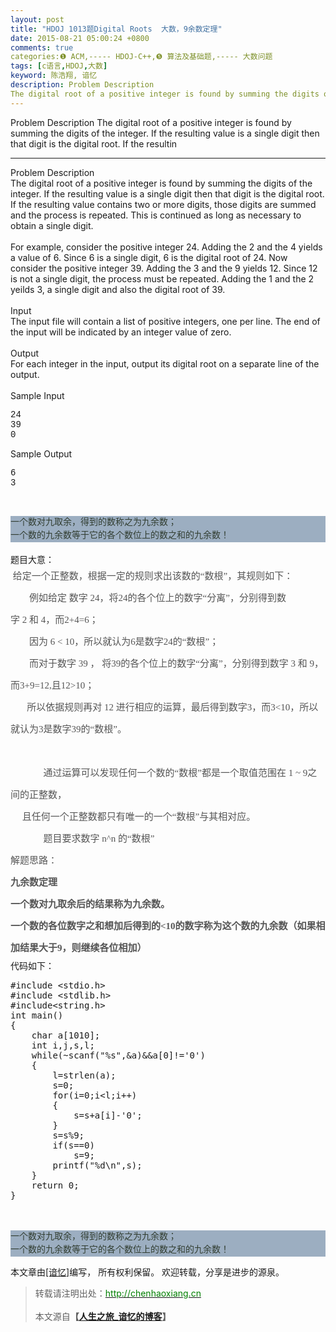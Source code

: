 ```yaml
---
layout: post
title: "HDOJ 1013题Digital Roots  大数，9余数定理"
date: 2015-08-21 05:00:24 +0800
comments: true
categories:❶ ACM,----- HDOJ-C++,❺ 算法及基础题,----- 大数问题
tags: [c语言,HDOJ,大数]
keyword: 陈浩翔, 谙忆
description: Problem Description
The digital root of a positive integer is found by summing the digits of the integer. If the resulting value is a single digit then that digit is the digital root. If the resultin 
---
```



Problem Description
The digital root of a positive integer is found by summing the digits of the integer. If the resulting value is a single digit then that digit is the digital root. If the resultin
<!-- more -->
----------


<div class="panel_title" align="left">Problem Description</div>
<div class="panel_content">The digital root of a positive integer is found by summing the digits of the integer. If the resulting value is a single digit then that digit is the digital root. If the resulting value contains two or more digits, those digits are
 summed and the process is repeated. This is continued as long as necessary to obtain a single digit.<br>
<br>
For example, consider the positive integer 24. Adding the 2 and the 4 yields a value of 6. Since 6 is a single digit, 6 is the digital root of 24. Now consider the positive integer 39. Adding the 3 and the 9 yields 12. Since 12 is not a single digit, the process
 must be repeated. Adding the 1 and the 2 yeilds 3, a single digit and also the digital root of 39.<br>
</div>
<div class="panel_bottom"></div>
<br>
<div class="panel_title" align="left">Input</div>
<div class="panel_content">The input file will contain a list of positive integers, one per line. The end of the input will be indicated by an integer value of zero.<br>
</div>
<div class="panel_bottom"></div>
<br>
<div class="panel_title" align="left">Output</div>
<div class="panel_content">For each integer in the input, output its digital root on a separate line of the output.<br>
</div>
<div class="panel_bottom"></div>
<br>
<div class="panel_title" align="left">Sample Input</div>
<div class="panel_content">
<pre><div style="font-family:Courier New,Courier,monospace">24
39
0</div></pre>
</div>
<div class="panel_bottom"></div>
<p></p>
<div class="panel_title" align="left">Sample Output</div>
<div class="panel_content">
<pre><div style="font-family:'Courier New',Courier,monospace">6
3</div></pre>
</div>
<p></p>
<p><br>
</p>
<div style="color:rgb(50,62,50); font-size:14px; line-height:21px; background-color:rgb(156,174,193); font-family:'Courier new',Courier,monospace">
<strong></strong></div>
<p></p>
<div style="color:rgb(50,62,50); font-size:14px; line-height:21px; background-color:rgb(156,174,193); font-family:'Courier new',Courier,monospace">
一个数对九取余，得到的数称之为九余数；</div>
<div style="color:rgb(50,62,50); font-size:14px; line-height:21px; background-color:rgb(156,174,193); font-family:'Courier new',Courier,monospace">
一个数的九余数等于它的各个数位上的数之和的九余数！</div>
<br>
<p style="margin-top:0px; margin-bottom:0px; padding-top:0px; padding-bottom:0px">
题目大意：</p>
<p style="margin-top:0px; margin-bottom:0px; padding-top:0px; padding-bottom:0px">
</p>
<div>
<p style="margin-top:0px; margin-bottom:0px; padding-top:0px; padding-bottom:0px; color:rgb(85,85,85); font-family:'microsoft yahei'; font-size:15px; line-height:35px">
&nbsp;给定一个正整数，根据一定的规则求出该数的<span style="font-family:'Times New Roman'">“</span><span style="font-family:宋体">数根</span><span style="font-family:'Times New Roman'">”</span><span style="font-family:宋体">，其规则如下：</span></p>
<p style="margin-top:0px; margin-bottom:0px; padding-top:0px; padding-bottom:0px; color:rgb(85,85,85); font-family:'microsoft yahei'; font-size:15px; line-height:35px">
&nbsp;&nbsp;&nbsp;&nbsp;&nbsp;&nbsp;&nbsp;&nbsp;例如给定&nbsp;数字&nbsp;<span style="font-family:'Times New Roman'">24</span><span style="font-family:宋体">，将</span><span style="font-family:'Times New Roman'">24</span><span style="font-family:宋体">的各个位上的数字</span><span style="font-family:'Times New Roman'">“</span><span style="font-family:宋体">分离</span><span style="font-family:'Times New Roman'">”</span><span style="font-family:宋体">，分别得到数字&nbsp;</span><span style="font-family:'Times New Roman'">2&nbsp;</span><span style="font-family:宋体">和&nbsp;</span><span style="font-family:'Times New Roman'">4</span><span style="font-family:宋体">，而</span><span style="font-family:'Times New Roman'">2&#43;4=6</span><span style="font-family:宋体">；</span></p>
<p style="margin-top:0px; margin-bottom:0px; padding-top:0px; padding-bottom:0px; color:rgb(85,85,85); font-family:'microsoft yahei'; font-size:15px; line-height:35px">
&nbsp;&nbsp;&nbsp;&nbsp;&nbsp;&nbsp;&nbsp;&nbsp;因为&nbsp;<span style="font-family:'Times New Roman'">6&nbsp;&lt;&nbsp;10</span><span style="font-family:宋体">，所以就认为</span><span style="font-family:'Times New Roman'">6</span><span style="font-family:宋体">是数字</span><span style="font-family:'Times New Roman'">24</span><span style="font-family:宋体">的</span><span style="font-family:'Times New Roman'">“</span><span style="font-family:宋体">数根</span><span style="font-family:'Times New Roman'">”</span><span style="font-family:宋体">；</span></p>
<p style="margin-top:0px; margin-bottom:0px; padding-top:0px; padding-bottom:0px; color:rgb(85,85,85); font-family:'microsoft yahei'; font-size:15px; line-height:35px">
&nbsp;&nbsp;&nbsp;&nbsp;&nbsp;&nbsp;&nbsp;&nbsp;而对于数字&nbsp;<span style="font-family:'Times New Roman'">39&nbsp;</span><span style="font-family:宋体">，</span>&nbsp;将<span style="font-family:'Times New Roman'">39</span><span style="font-family:宋体">的各个位上的数字</span><span style="font-family:'Times New Roman'">“</span><span style="font-family:宋体">分离</span><span style="font-family:'Times New Roman'">”</span><span style="font-family:宋体">，分别得到数字&nbsp;</span><span style="font-family:'Times New Roman'">3&nbsp;</span><span style="font-family:宋体">和&nbsp;</span><span style="font-family:'Times New Roman'">9</span><span style="font-family:宋体">，而</span><span style="font-family:'Times New Roman'">3&#43;9=12,</span><span style="font-family:宋体">且</span><span style="font-family:'Times New Roman'">12&gt;10</span><span style="font-family:宋体">；</span></p>
<p style="margin-top:0px; margin-bottom:0px; padding-top:0px; padding-bottom:0px; color:rgb(85,85,85); font-family:'microsoft yahei'; font-size:15px; line-height:35px">
&nbsp;&nbsp;&nbsp;&nbsp;&nbsp;&nbsp;&nbsp;所以依据规则再对&nbsp;<span style="font-family:'Times New Roman'">12&nbsp;</span><span style="font-family:宋体">进行相应的运算，最后得到数字</span><span style="font-family:'Times New Roman'">3</span><span style="font-family:宋体">，而</span><span style="font-family:'Times New Roman'">3&lt;10</span><span style="font-family:宋体">，所以就认为</span><span style="font-family:'Times New Roman'">3</span><span style="font-family:宋体">是数字</span><span style="font-family:'Times New Roman'">39</span><span style="font-family:宋体">的</span><span style="font-family:'Times New Roman'">“</span><span style="font-family:宋体">数根</span><span style="font-family:'Times New Roman'">”</span><span style="font-family:宋体">。</span></p>
<p style="margin-top:0px; margin-bottom:0px; padding-top:0px; padding-bottom:0px; color:rgb(85,85,85); font-family:'microsoft yahei'; font-size:15px; line-height:35px">
&nbsp;&nbsp;&nbsp;&nbsp;&nbsp;&nbsp;&nbsp;</p>
<p style="margin-top:0px; margin-bottom:0px; padding-top:0px; padding-bottom:0px; color:rgb(85,85,85); font-family:'microsoft yahei'; font-size:15px; line-height:35px">
&nbsp;&nbsp;&nbsp;&nbsp;&nbsp;&nbsp;&nbsp;&nbsp;&nbsp;&nbsp;&nbsp;&nbsp;&nbsp;&nbsp;通过运算可以发现任何一个数的<span style="font-family:'Times New Roman'">“</span><span style="font-family:宋体">数根</span><span style="font-family:'Times New Roman'">”</span><span style="font-family:宋体">都是一个取&#20540;范围在&nbsp;</span><span style="font-family:'Times New Roman'">1&nbsp;~&nbsp;9</span><span style="font-family:宋体">之间的正整数，</span></p>
<p style="margin-top:0px; margin-bottom:0px; padding-top:0px; padding-bottom:0px; color:rgb(85,85,85); font-family:'microsoft yahei'; font-size:15px; line-height:35px">
&nbsp;&nbsp;&nbsp;&nbsp;&nbsp;且任何一个正整数都只有唯一的一个<span style="font-family:'Times New Roman'">“</span><span style="font-family:宋体">数根</span><span style="font-family:'Times New Roman'">”</span><span style="font-family:宋体">与其相对应。</span></p>
<p style="margin-top:0px; margin-bottom:0px; padding-top:0px; padding-bottom:0px; color:rgb(85,85,85); font-family:'microsoft yahei'; font-size:15px; line-height:35px">
&nbsp;&nbsp;&nbsp;&nbsp;&nbsp;&nbsp;&nbsp;&nbsp;&nbsp;&nbsp;&nbsp;&nbsp;&nbsp;&nbsp;题目要求数字&nbsp;<span style="font-family:'Times New Roman'">n^n&nbsp;</span><span style="font-family:宋体">的</span><span style="font-family:'Times New Roman'">“</span><span style="font-family:宋体">数根</span><span style="font-family:'Times New Roman'">”</span></p>
<p style="margin-top:0px; margin-bottom:0px; padding-top:0px; padding-bottom:0px; color:rgb(85,85,85); font-family:'microsoft yahei'; font-size:15px; line-height:35px">
<span style="font-family:'Times New Roman'">解题思路：</span></p>
<p style="margin-top:0px; margin-bottom:0px; padding-top:0px; padding-bottom:0px; color:rgb(85,85,85); font-family:'microsoft yahei'; font-size:15px; line-height:35px">
<span style="font-family:'Times New Roman'"><strong>九余数定理</strong></span></p>
<p style="margin-top:0px; margin-bottom:0px; padding-top:0px; padding-bottom:0px; color:rgb(85,85,85); font-family:'microsoft yahei'; font-size:15px; line-height:35px">
<span style="font-family:'Times New Roman'"><strong>一个数对九取余后的结果称为九余数。</strong></span></p>
<p style="margin-top:0px; margin-bottom:0px; padding-top:0px; padding-bottom:0px; color:rgb(85,85,85); font-family:'microsoft yahei'; font-size:15px; line-height:35px">
<span style="font-family:'Times New Roman'"><strong>一个数的各位数字之和想加后得到的&lt;10的数字称为这个数的九余数（如果相加结果大于9，则继续各位相加）</strong></span></p>
</div>
<div>代码如下：</div>
<div class="panel_title" align="left"><pre name="code" class="cpp">#include &lt;stdio.h&gt;
#include &lt;stdlib.h&gt;
#include&lt;string.h&gt;
int main()
{
    char a[1010];
    int i,j,s,l;
    while(~scanf(&quot;%s&quot;,&amp;a)&amp;&amp;a[0]!=&#39;0&#39;)
    {
        l=strlen(a);
        s=0;
        for(i=0;i&lt;l;i++)
        {
            s=s+a[i]-&#39;0&#39;;
        }
        s=s%9;
        if(s==0)
            s=9;
        printf(&quot;%d\n&quot;,s);
    }
    return 0;
}
</pre><br>
<br>
</div>
<div style="top:0px">
<div style="color:rgb(50,62,50); font-size:14px; line-height:21px; background-color:rgb(156,174,193); font-family:'Courier new',Courier,monospace">
一个数对九取余，得到的数称之为九余数；</div>
<div style="color:rgb(50,62,50); font-size:14px; line-height:21px; background-color:rgb(156,174,193); font-family:'Courier new',Courier,monospace">
一个数的九余数等于它的各个数位上的数之和的九余数！</div>
</div>


本文章由<a href="http://chenhaoxiang.cn/">[谙忆]</a>编写， 所有权利保留。 
欢迎转载，分享是进步的源泉。
<blockquote cite='陈浩翔'>
<p background-color='#D3D3D3'>转载请注明出处：<a href='http://chenhaoxiang.cn'><font color="green">http://chenhaoxiang.cn</font></a><br><br>
本文源自<strong>【<a href='http://chenhaoxiang.cn' target='_blank'>人生之旅_谙忆的博客</a>】</strong></p>
</blockquote>

